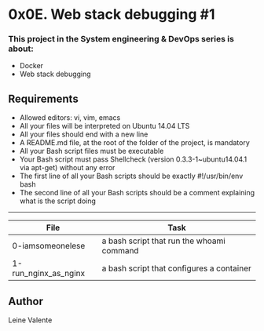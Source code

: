 # 0x0E. Web stack debugging #1

### This project in the System engineering & DevOps series is about:

 * Docker
 * Web stack debugging

## Requirements

 * Allowed editors: vi, vim, emacs
 * All your files will be interpreted on Ubuntu 14.04 LTS
 * All your files should end with a new line
 * A README.md file, at the root of the folder of the project, is mandatory
 * All your Bash script files must be executable
 * Your Bash script must pass Shellcheck (version 0.3.3-1~ubuntu14.04.1 via apt-get) without any error
 * The first line of all your Bash scripts should be exactly #!/usr/bin/env bash
 * The second line of all your Bash scripts should be a comment explaining what is the script doing

---
File|Task
---|---
0-iamsomeonelese | a bash script that run the whoami command
1-run_nginx_as_nginx | a bash script that configures a container

## Author
Leine Valente